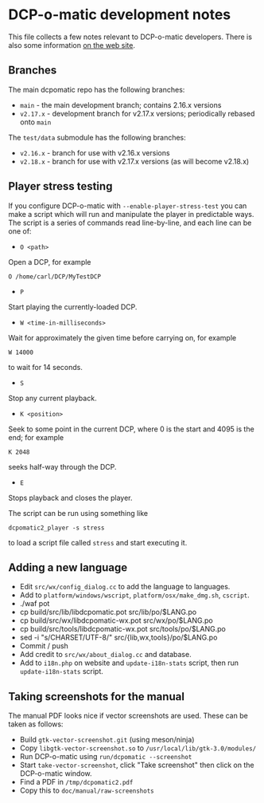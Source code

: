 # DCP-o-matic development notes

This file collects a few notes relevant to DCP-o-matic developers.  There is also some information
[on the web site](https://dcpomatic.com/development).


## Branches

The main dcpomatic repo has the following branches:

* `main` - the main development branch; contains 2.16.x versions
* `v2.17.x` - development branch for v2.17.x versions; periodically rebased onto `main`

The `test/data` submodule has the following branches:

* `v2.16.x` - branch for use with v2.16.x versions
* `v2.18.x` - branch for use with v2.17.x versions (as will become v2.18.x)


## Player stress testing

If you configure DCP-o-matic with `--enable-player-stress-test` you can make a script which
will run and manipulate the player in predictable ways.  The script is a series of commands
read line-by-line, and each line can be one of:

* `O <path>`

Open a DCP, for example

```O /home/carl/DCP/MyTestDCP```

* `P`

Start playing the currently-loaded DCP.

* `W <time-in-milliseconds>`

Wait for approximately the given time before carrying on, for example

```W 14000```

to wait for 14 seconds.

* `S`

Stop any current playback.

* `K <position>`

Seek to some point in the current DCP, where 0 is the start and 4095 is the end; for example

```K 2048```

seeks half-way through the DCP.

* `E`

Stops playback and closes the player.

The script can be run using something like

```dcpomatic2_player -s stress```

to load a script file called `stress` and start executing it.


## Adding a new language

- Edit `src/wx/config_dialog.cc` to add the language to languages.
- Add to `platform/windows/wscript`, `platform/osx/make_dmg.sh`, `cscript`.
- ./waf pot
- cp build/src/lib/libdcpomatic.pot src/lib/po/$LANG.po
- cp build/src/wx/libdcpomatic-wx.pot src/wx/po/$LANG.po
- cp build/src/tools/libdcpomatic-wx.pot src/tools/po/$LANG.po
- sed -i "s/CHARSET/UTF-8/" src/{lib,wx,tools}/po/$LANG.po
- Commit / push
- Add credit to `src/wx/about_dialog.cc` and database.
- Add to `i18n.php` on website and `update-i18n-stats` script, then run `update-i18n-stats` script.


## Taking screenshots for the manual

The manual PDF looks nice if vector screenshots are used.  These can be taken as follows:

- Build `gtk-vector-screenshot.git` (using meson/ninja)
- Copy `libgtk-vector-screenshot.so` to `/usr/local/lib/gtk-3.0/modules/`
- Run DCP-o-matic using `run/dcpomatic --screenshot`
- Start `take-vector-screenshot`, click "Take screenshot" then click on the DCP-o-matic window.
- Find a PDF in `/tmp/dcpomatic2.pdf`
- Copy this to `doc/manual/raw-screenshots` 
